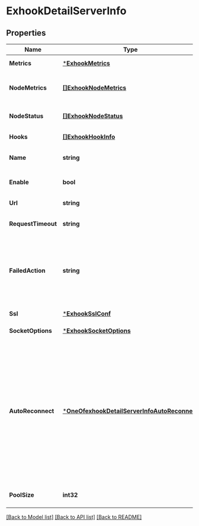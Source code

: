 # ExhookDetailServerInfo

## Properties
Name | Type | Description | Notes
------------ | ------------- | ------------- | -------------
**Metrics** | [***ExhookMetrics**](exhook.metrics.md) |  | [optional] [default to null]
**NodeMetrics** | [**[]ExhookNodeMetrics**](exhook.node_metrics.md) | Metrics information of this server in all nodes | [optional] [default to null]
**NodeStatus** | [**[]ExhookNodeStatus**](exhook.node_status.md) | status of this server in all nodes | [optional] [default to null]
**Hooks** | [**[]ExhookHookInfo**](exhook.hook_info.md) |  | [optional] [default to null]
**Name** | **string** | Name of the exhook server | [default to null]
**Enable** | **bool** | Enable this Exhook server | [optional] [default to true]
**Url** | **string** | URL of the gRPC server | [default to null]
**RequestTimeout** | **string** | The timeout of request gRPC server | [optional] [default to 5s]
**FailedAction** | **string** | The value that is returned when the request to the gRPC server fails for any reason | [optional] [default to FAILED_ACTION.DENY]
**Ssl** | [***ExhookSslConf**](exhook.ssl_conf.md) |  | [optional] [default to null]
**SocketOptions** | [***ExhookSocketOptions**](exhook.socket_options.md) |  | [optional] [default to null]
**AutoReconnect** | [***OneOfexhookDetailServerInfoAutoReconnect**](OneOfexhookDetailServerInfoAutoReconnect.md) | Whether to automatically reconnect (initialize) the gRPC server.&lt;br/&gt;When gRPC is not available, Exhook tries to request the gRPC service at that interval and reinitialize the list of mounted hooks. | [optional] [default to 60s]
**PoolSize** | **int32** | The process pool size for gRPC client | [optional] [default to 8]

[[Back to Model list]](../README.md#documentation-for-models) [[Back to API list]](../README.md#documentation-for-api-endpoints) [[Back to README]](../README.md)

